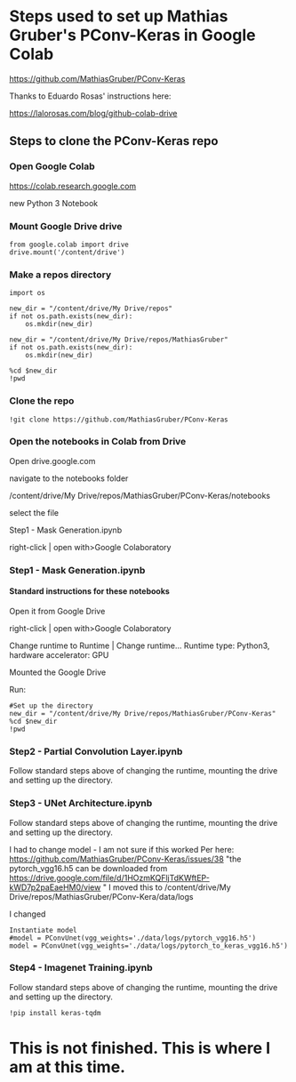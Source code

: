 # Steps used to set up Mathias Gruber's PConv-Keras in Google Colab
 
https://github.com/MathiasGruber/PConv-Keras  
 
Thanks to Eduardo Rosas' instructions here:
 
https://lalorosas.com/blog/github-colab-drive
 
## Steps to clone the PConv-Keras repo
 
### Open Google Colab
https://colab.research.google.com

new Python 3 Notebook
 
### Mount Google Drive drive

```
from google.colab import drive
drive.mount('/content/drive')
```

### Make a repos directory

```
import os

new_dir = "/content/drive/My Drive/repos"
if not os.path.exists(new_dir):
    os.mkdir(new_dir)

new_dir = "/content/drive/My Drive/repos/MathiasGruber"
if not os.path.exists(new_dir):
    os.mkdir(new_dir)

%cd $new_dir
!pwd
```

### Clone the repo

```
!git clone https://github.com/MathiasGruber/PConv-Keras
```

### Open the notebooks in Colab from Drive
Open drive.google.com

navigate to the notebooks folder

/content/drive/My Drive/repos/MathiasGruber/PConv-Keras/notebooks

select the file

Step1 - Mask Generation.ipynb

right-click | open with>Google Colaboratory

### Step1 - Mask Generation.ipynb


#### Standard instructions for these notebooks
Open it from Google Drive

right-click | open with>Google Colaboratory

Change runtime to Runtime | Change runtime... Runtime type: Python3, hardware accelerator: GPU

Mounted the Google Drive

Run:

```
#Set up the directory
new_dir = "/content/drive/My Drive/repos/MathiasGruber/PConv-Keras"
%cd $new_dir
!pwd
```

### Step2 - Partial Convolution Layer.ipynb
Follow standard steps above of changing the runtime, mounting the drive and setting up the directory.

### Step3 - UNet Architecture.ipynb
Follow standard steps above of changing the runtime, mounting the drive and setting up the directory.

I had to change model - I am not sure if this worked
Per here: https://github.com/MathiasGruber/PConv-Keras/issues/38
"the pytorch_vgg16.h5 can be downloaded from https://drive.google.com/file/d/1HOzmKQFljTdKWftEP-kWD7p2paEaeHM0/view "
I moved this to /content/drive/My Drive/repos/MathiasGruber/PConv-Kera/data/logs

I changed

```
Instantiate model
#model = PConvUnet(vgg_weights='./data/logs/pytorch_vgg16.h5')
model = PConvUnet(vgg_weights='./data/logs/pytorch_to_keras_vgg16.h5')
```

### Step4 - Imagenet Training.ipynb
Follow standard steps above of changing the runtime, mounting the drive and setting up the directory.

```
!pip install keras-tqdm
```

# This is not finished.  This is where I am at this time.
